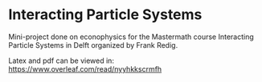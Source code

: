 # Interacting Particle Systems

Mini-project done on econophysics for the Mastermath course Interacting Particle Systems in Delft organized by Frank Redig.

Latex and pdf can be viewed in: https://www.overleaf.com/read/nyyhkkscrmfh
